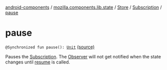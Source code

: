 [android-components](../../../index.md) / [mozilla.components.lib.state](../../index.md) / [Store](../index.md) / [Subscription](index.md) / [pause](./pause.md)

# pause

`@Synchronized fun pause(): `[`Unit`](https://kotlinlang.org/api/latest/jvm/stdlib/kotlin/-unit/index.html) [(source)](https://github.com/mozilla-mobile/android-components/blob/master/components/lib/state/src/main/java/mozilla/components/lib/state/Store.kt#L136)

Pauses the [Subscription](index.md). The [Observer](../../-observer.md) will not get notified when the state changes
until [resume](resume.md) is called.


